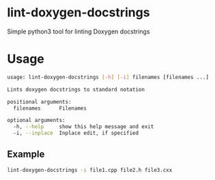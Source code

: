 # lint-doxygen-docstrings

Simple python3 tool for linting Doxygen docstrings

# Usage

```bash
usage: lint-doxygen-docstrings [-h] [-i] filenames [filenames ...]

Lints doxygen docstrings to standard notation

positional arguments:
  filenames      Filenames

optional arguments:
  -h, --help     show this help message and exit
  -i, --inplace  Inplace edit, if specified
```

## Example

```bash
lint-doxygen-docstrings -i file1.cpp file2.h file3.cxx
```